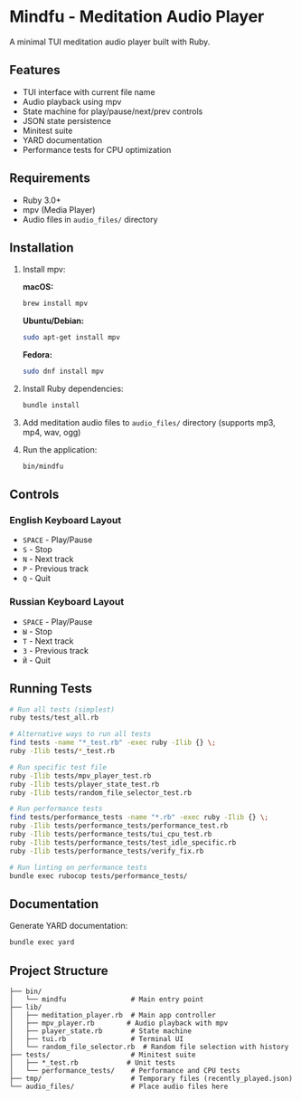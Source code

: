 # Mindfu - Meditation Audio Player

A minimal TUI meditation audio player built with Ruby.

## Features

- TUI interface with current file name
- Audio playback using mpv
- State machine for play/pause/next/prev controls
- JSON state persistence
- Minitest suite
- YARD documentation
- Performance tests for CPU optimization

## Requirements

- Ruby 3.0+
- mpv (Media Player)
- Audio files in `audio_files/` directory

## Installation

1. Install mpv:

   **macOS:**
   ```bash
   brew install mpv
   ```

   **Ubuntu/Debian:**
   ```bash
   sudo apt-get install mpv
   ```

   **Fedora:**
   ```bash
   sudo dnf install mpv
   ```

2. Install Ruby dependencies:
   ```bash
   bundle install
   ```

3. Add meditation audio files to `audio_files/` directory (supports mp3, mp4, wav, ogg)

4. Run the application:
   ```bash
   bin/mindfu
   ```

## Controls

### English Keyboard Layout
- `SPACE` - Play/Pause
- `S` - Stop
- `N` - Next track
- `P` - Previous track
- `Q` - Quit

### Russian Keyboard Layout
- `SPACE` - Play/Pause
- `Ы` - Stop
- `Т` - Next track
- `З` - Previous track
- `Й` - Quit

## Running Tests

```bash
# Run all tests (simplest)
ruby tests/test_all.rb

# Alternative ways to run all tests
find tests -name "*_test.rb" -exec ruby -Ilib {} \;
ruby -Ilib tests/*_test.rb

# Run specific test file
ruby -Ilib tests/mpv_player_test.rb
ruby -Ilib tests/player_state_test.rb
ruby -Ilib tests/random_file_selector_test.rb

# Run performance tests
find tests/performance_tests -name "*.rb" -exec ruby -Ilib {} \;
ruby -Ilib tests/performance_tests/performance_test.rb
ruby -Ilib tests/performance_tests/tui_cpu_test.rb
ruby -Ilib tests/performance_tests/test_idle_specific.rb
ruby -Ilib tests/performance_tests/verify_fix.rb

# Run linting on performance tests
bundle exec rubocop tests/performance_tests/
```

## Documentation

Generate YARD documentation:

```bash
bundle exec yard
```

## Project Structure

```
├── bin/
│   └── mindfu                # Main entry point
├── lib/
│   ├── meditation_player.rb  # Main app controller
│   ├── mpv_player.rb        # Audio playback with mpv
│   ├── player_state.rb       # State machine
│   ├── tui.rb                # Terminal UI
│   └── random_file_selector.rb  # Random file selection with history
├── tests/                    # Minitest suite
│   ├── *_test.rb            # Unit tests
│   └── performance_tests/    # Performance and CPU tests
├── tmp/                      # Temporary files (recently_played.json)
└── audio_files/              # Place audio files here
```